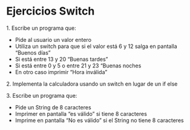 # Ejercicios Switch

1\. Escribe un programa que:&#x20;

* Pide al usuario un valor entero&#x20;
* Utiliza un switch para que si el valor está 6 y 12 salga en pantalla “Buenos días”&#x20;
* Si está entre 13 y 20 “Buenas tardes”&#x20;
* Si está entre 0 y 5 o entre 21 y 23 “Buenas noches&#x20;
* En otro caso imprimir “Hora inválida”&#x20;

2\. Implementa la calculadora usando un switch en lugar de un if else&#x20;

3\. Escribe un programa que:&#x20;

* Pide un String de 8 caracteres&#x20;
* Imprimer en pantalla “es válido” si tiene 8 caracteres&#x20;
* Imprime en pantalla “No es válido” si el String no tiene 8 caracteres&#x20;
